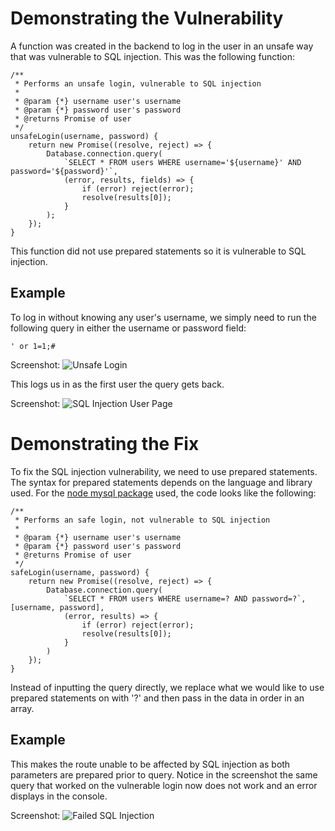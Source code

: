 # Demonstrating the Vulnerability

A function was created in the backend to log in the user in an unsafe way that was vulnerable to SQL injection.  This was the following function:
```
/**
 * Performs an unsafe login, vulnerable to SQL injection
 * 
 * @param {*} username user's username
 * @param {*} password user's password
 * @returns Promise of user
 */
unsafeLogin(username, password) {
    return new Promise((resolve, reject) => {
        Database.connection.query(
            `SELECT * FROM users WHERE username='${username}' AND password='${password}'`,
            (error, results, fields) => {
                if (error) reject(error);
                resolve(results[0]);
            }
        );
    });
}
```
This function did not use prepared statements so it is vulnerable to SQL injection.

## Example

To log in without knowing any user's username, we simply need to run the following query in either the username or password field:

```
' or 1=1;#
```

Screenshot:
![Unsafe Login](/img/Screen%20Shot%202021-12-09%20at%202.34.08%20PM.png)

This logs us in as the first user the query gets back.

Screenshot:
![SQL Injection User Page](/img/Screen%20Shot%202021-12-09%20at%202.34.15%20PM.png)

# Demonstrating the Fix

To fix the SQL injection vulnerability, we need to use prepared statements.  The syntax for prepared statements depends on the language and library used.  For the [node mysql package](https://www.npmjs.com/package/mysql) used, the code looks like the following:

```
/**
 * Performs an safe login, not vulnerable to SQL injection
 * 
 * @param {*} username user's username
 * @param {*} password user's password
 * @returns Promise of user
 */
safeLogin(username, password) {
    return new Promise((resolve, reject) => {
        Database.connection.query(
            `SELECT * FROM users WHERE username=? AND password=?`, [username, password],
            (error, results) => {
                if (error) reject(error);
                resolve(results[0]);
            }
        )
    });
}
```

Instead of inputting the query directly, we replace what we would like to use prepared statements on with '?' and then pass in the data in order in an array.

## Example

This makes the route unable to be affected by SQL injection as both parameters are prepared prior to query.  Notice in the screenshot the same query that worked on the vulnerable login now does not work and an error displays in the console.

Screenshot:
![Failed SQL Injection](/img/Screen%20Shot%202021-12-09%20at%202.34.41%20PM.png)